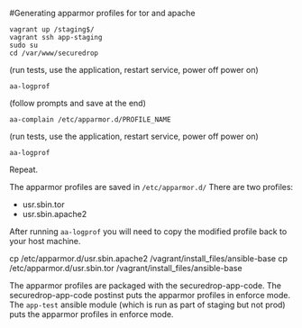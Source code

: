 #Generating apparmor profiles for tor and apache

```
vagrant up /staging$/
vagrant ssh app-staging
sudo su
cd /var/www/securedrop
```

(run tests, use the application, restart service, power off power on)

`aa-logprof`

(follow prompts and save at the end)

`aa-complain /etc/apparmor.d/PROFILE_NAME`

(run tests, use the application, restart service, power off power on)

`aa-logprof`

Repeat.

The apparmor profiles are saved in `/etc/apparmor.d/`
There are two profiles:
 - usr.sbin.tor
 - usr.sbin.apache2

After running `aa-logprof` you will need to copy the modified profile back to your host machine.

cp /etc/apparmor.d/usr.sbin.apache2 /vagrant/install_files/ansible-base
cp /etc/apparmor.d/usr.sbin.tor /vagrant/install_files/ansible-base

The apparmor profiles are packaged with the securedrop-app-code.
The securedrop-app-code postinst puts the apparmor profiles in enforce mode.
The `app-test` ansible module (which is run as part of staging but not prod) puts the apparmor profiles in enforce mode.
